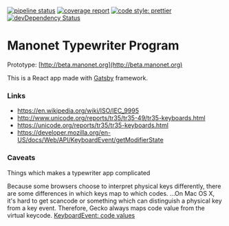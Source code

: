 [![pipeline status](https://gitlab.com/zyxneo/typing/badges/dev/pipeline.svg)](https://gitlab.com/zyxneo/typing/commits/dev)
[![coverage report](https://gitlab.com/zyxneo/typing/badges/dev/coverage.svg)](https://gitlab.com/zyxneo/typing/commits/dev)
[![code style: prettier](https://img.shields.io/badge/code_style-prettier-ff69b4.svg?style=flat-square)](https://github.com/prettier/prettier)
[![devDependency Status](https://david-dm.org/electron/electron/dev-status.svg)](https://david-dm.org/manonet/typing?type=dev)

# Manonet Typewriter Program

Prototype: [http://beta.manonet.org](http://beta.manonet.org)

This is a React app made with [Gatsby](https://www.gatsbyjs.org/) framework.

### Links

- <https://en.wikipedia.org/wiki/ISO/IEC_9995>
- <http://www.unicode.org/reports/tr35/tr35-49/tr35-keyboards.html>
- <https://unicode.org/reports/tr35/tr35-keyboards.html>
- <https://developer.mozilla.org/en-US/docs/Web/API/KeyboardEvent/getModifierState>

### Caveats

Things which makes a typewriter app complicated

Because some browsers choose to interpret physical keys differently, there are some differences in which keys map to which codes. ...On Mac OS X, it's hard to get scancode or something which can distinguish a physical key from a key event. Therefore, Gecko always maps code value from the virtual keycode. [KeyboardEvent: code values](https://developer.mozilla.org/en-US/docs/Web/API/KeyboardEvent/code/code_values)
